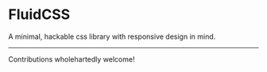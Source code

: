 # FluidCSS
A minimal, hackable css library with responsive design in mind.
***
Contributions wholehartedly welcome!
